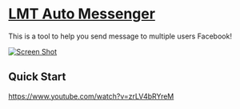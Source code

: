 # [LMT Auto Messenger](https://xn--lminhthnh-w1a7h.vn/lmt-auto-messenger/)

This is a tool to help you send message to multiple users Facebook!<br>

[![Screen Shot](https://xn--lminhthnh-w1a7h.vn/images/lmt-auto-messenger.jpg)](https://xn--lminhthnh-w1a7h.vn/lmt-auto-messenger/)

## Quick Start

https://www.youtube.com/watch?v=zrLV4bRYreM
